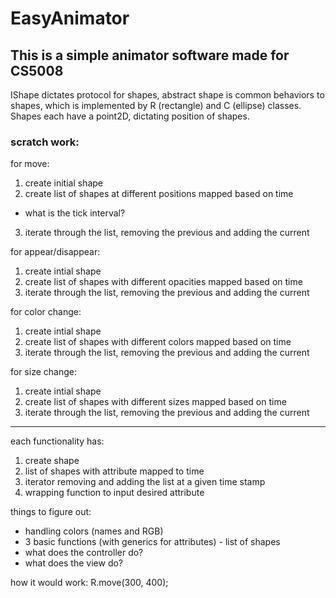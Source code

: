 # EasyAnimator
## This is a simple animator software made for CS5008


IShape dictates protocol for shapes, abstract shape is common behaviors to shapes, which is implemented by R (rectangle) and C (ellipse) classes. Shapes each have a point2D, dictating position of shapes.



### scratch work:

for move:
1. create initial shape
2. create list of shapes at different positions mapped based on time
- what is the tick interval?
3. iterate through the list, removing the previous and adding the current

for appear/disappear:
1. create intial shape
2. create list of shapes with different opacities mapped based on time
3. iterate through the list, removing the previous and adding the current

for color change:
1. create intial shape
2. create list of shapes with different colors mapped based on time
3. iterate through the list, removing the previous and adding the current

for size change:
1. create intial shape
2. create list of shapes with different sizes mapped based on time
3. iterate through the list, removing the previous and adding the current


---

each functionality has:
1. create shape
2. list of shapes with attribute mapped to time
3. iterator removing and adding the list at a given time stamp
4. wrapping function to input desired attribute 


things to figure out:
- handling colors (names and RGB)
- 3 basic functions (with generics for attributes) - list of shapes
- what does the controller do?
- what does the view do?


how it would work:
R.move(300, 400);
